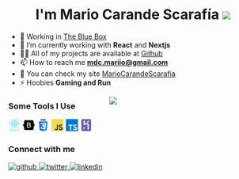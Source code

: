 <h1 align="center">
    I'm Mario Carande Scarafía
    <img width="100px" src="https://i.pinimg.com/originals/6e/a5/fd/6ea5fd598477f4eb62253fc3004039ca.gif" />
</h1>

- 🔭 Working in [The Blue Box](https://www.thebluebox.dev/)
- 🌱 I’m currently working with **React** and **Nextjs**
- 👨‍💻 All of my projects are available at [Github](https://github.com/mariiocarande)
- 📫 How to reach me **mdc.mariio@gmail.com**
- 👀 You can check my site [MarioCarandeScarafia](https://mariocarandescarafia.netlify.app)
- ⚡ Hoobies **Gaming and Run**

<div align="right">
    <img align="right" width="300px" src="https://media.giphy.com/media/9X25de3SwaZqg/giphy.gif" />
</div>

### Some Tools I Use

<p align="left">
    <img src="https://raw.githubusercontent.com/devicons/devicon/master/icons/react/react-original-wordmark.svg" alt="react" width="25" height="25" />
    <img src="https://raw.githubusercontent.com/devicons/devicon/master/icons/bootstrap/bootstrap-plain.svg" alt="bootstrap" width="25" height="25" />
    <img src="https://raw.githubusercontent.com/devicons/devicon/master/icons/css3/css3-original-wordmark.svg" alt="css3" width="25" height="25" />
    <img src="https://raw.githubusercontent.com/devicons/devicon/master/icons/javascript/javascript-original.svg" alt="javascript" width="25" height="25" />
    <img src="https://raw.githubusercontent.com/devicons/devicon/master/icons/typescript/typescript-original.svg" alt="typescript" width="25" height="25" />
    <img src="https://raw.githubusercontent.com/devicons/devicon/master/icons/heroku/heroku-plain.svg" alt="heroku" width="25" height="25" />
</p>

### Connect with me

<div align="left">
  <a href="https://github.com/mariiocarande" target="_blank">
  <img src=https://img.shields.io/badge/github-%2324292e.svg?&style=for-the-badge&logo=github&logoColor=white alt=github style="margin-bottom: 5px;" />
  </a>
  <a href="https://twitter.com/marionetta_07" target="_blank">
  <img src=https://img.shields.io/badge/twitter-%2300acee.svg?&style=for-the-badge&logo=twitter&logoColor=white alt=twitter style="margin-bottom: 5px;" />
  </a>
  <a href="https://www.linkedin.com/in/mario-carande-scaraf%C3%ADa-b251b115a/" target="_blank">
  <img src=https://img.shields.io/badge/linkedin-%231E77B5.svg?&style=for-the-badge&logo=linkedin&logoColor=white alt=linkedin style="margin-bottom: 5px;" />
  </a>
</div>
